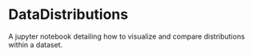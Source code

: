 # DataDistributions

A jupyter notebook detailing how to visualize and compare distributions within a dataset. 
